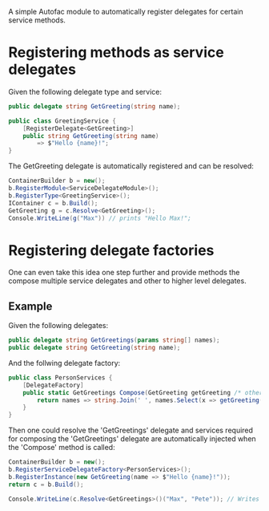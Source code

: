 A simple Autofac module to automatically register delegates for certain service methods.

# Registering methods as service delegates

Given the following delegate type and service:
```csharp
public delegate string GetGreeting(string name);

public class GreetingService {
    [RegisterDelegate<GetGreeting>]
    public string GetGreeting(string name)
        => $"Hello {name}!";
}
```

The GetGreeting delegate is automatically registered and can be resolved:
```csharp
ContainerBuilder b = new();
b.RegisterModule<ServiceDelegateModule>();
b.RegisterType<GreetingService>();
IContainer c = b.Build();
GetGreeting g = c.Resolve<GetGreeting>();
Console.WriteLine(g("Max")) // prints "Hello Max!";
```

# Registering delegate factories

One can even take this idea one step further and provide methods the compose multiple service delegates and other to higher level delegates.

## Example

Given the following delegates:
```csharp
public delegate string GetGreetings(params string[] names);
public delegate string GetGreeting(string name);
```
And the follwing delegate factory:
```csharp
public class PersonServices {
    [DelegateFactory]
    public static GetGreetings Compose(GetGreeting getGreeting /* other dependencies */) {
        return names => string.Join(' ', names.Select(x => getGreeting(x)));
    }
}
```
Then one could resolve the 'GetGreetings' delegate and services required for composing the 'GetGreetings' delegate are automatically injected when the 'Compose' method is called:
```csharp
ContainerBuilder b = new();
b.RegisterServiceDelegateFactory<PersonServices>();
b.RegisterInstance(new GetGreeting(name => $"Hello {name}!"));
return c = b.Build();

Console.WriteLine(c.Resolve<GetGreetings>()("Max", "Pete")); // Writes "Hello Max! Hello Pete!"
```
</remarks>